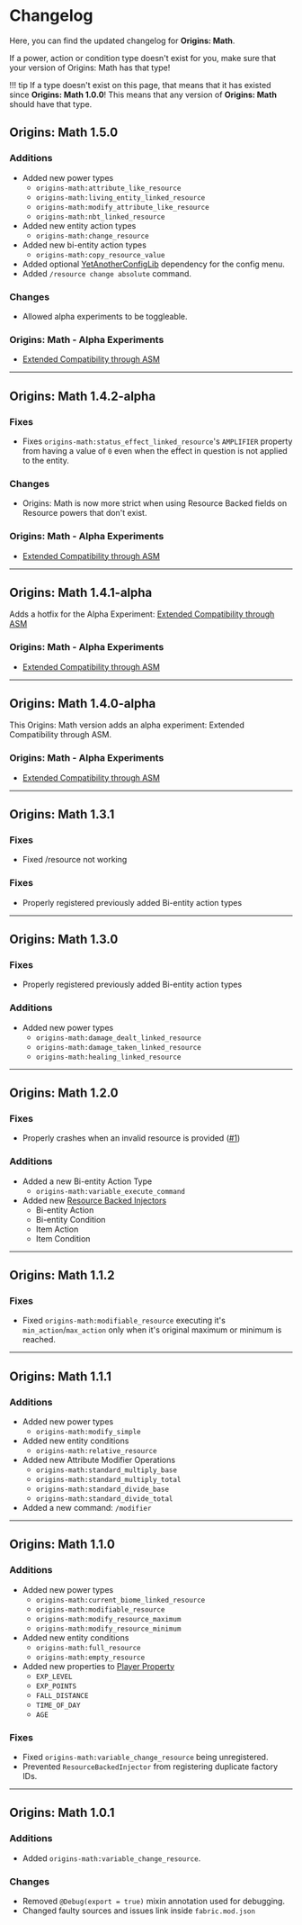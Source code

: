 # Changelog

Here, you can find the updated changelog for **Origins: Math**.

If a power, action or condition type doesn't exist for you, make sure that your version of Origins: Math has that type!

!!! tip
	If a type doesn't exist on this page, that means that it has existed since **Origins: Math 1.0.0**! This means that any version of **Origins: Math** should have that type.


## Origins: Math 1.5.0
### Additions
- Added new power types
	- `origins-math:attribute_like_resource`
	- `origins-math:living_entity_linked_resource`
	- `origins-math:modify_attribute_like_resource`
	- `origins-math:nbt_linked_resource`
- Added new entity action types
	- `origins-math:change_resource`
- Added new bi-entity action types
	- `origins-math:copy_resource_value`
- Added optional [YetAnotherConfigLib](https://modrinth.com/mod/yacl) dependency for the config menu.
- Added `/resource change absolute` command.

### Changes
- Allowed alpha experiments to be toggleable.

### Origins: Math - Alpha Experiments
- [Extended Compatibility through ASM](./experiments/extended_compatibility_through_asm.md)

<hr>

## Origins: Math 1.4.2-alpha
### Fixes
- Fixes `origins-math:status_effect_linked_resource`'s `AMPLIFIER` property from having a value of `0` even when the effect in question is not applied to the entity.
### Changes
- Origins: Math is now more strict when using Resource Backed fields on Resource powers that don't exist.

### Origins: Math - Alpha Experiments
- [Extended Compatibility through ASM](./experiments/extended_compatibility_through_asm.md)

<hr>

## Origins: Math 1.4.1-alpha
Adds a hotfix for the Alpha Experiment: [Extended Compatibility through ASM](./experiments/extended_compatibility_through_asm.md)

### Origins: Math - Alpha Experiments
- [Extended Compatibility through ASM](./experiments/extended_compatibility_through_asm.md)

<hr>

## Origins: Math 1.4.0-alpha
This Origins: Math version adds an alpha experiment: Extended Compatibility through ASM.

### Origins: Math - Alpha Experiments
- [Extended Compatibility through ASM](./experiments/extended_compatibility_through_asm.md)

<hr>

## Origins: Math 1.3.1
### Fixes
- Fixed /resource not working

### Fixes
- Properly registered previously added Bi-entity action types

<hr>

## Origins: Math 1.3.0
### Fixes
- Properly registered previously added Bi-entity action types

### Additions
- Added new power types
	- `origins-math:damage_dealt_linked_resource`
	- `origins-math:damage_taken_linked_resource`
	- `origins-math:healing_linked_resource`

<hr>

## Origins: Math 1.2.0
### Fixes
- Properly crashes when an invalid resource is provided ([#1](https://github.com/xrickastley/origins-math/issues/1))

### Additions
- Added a new Bi-entity Action Type
	- `origins-math:variable_execute_command`
- Added new [Resource Backed Injectors](./notes/resource_backed_fields.md)
	- Bi-entity Action
	- Bi-entity Condition
	- Item Action
	- Item Condition

<hr>

## Origins: Math 1.1.2
### Fixes
- Fixed `origins-math:modifiable_resource` executing it's `min_action`/`max_action` only when it's original maximum or minimum is reached.

<hr>

## Origins: Math 1.1.1
### Additions
- Added new power types
	- `origins-math:modify_simple`
- Added new entity conditions
	- `origins-math:relative_resource`
- Added new Attribute Modifier Operations
	- `origins-math:standard_multiply_base`
	- `origins-math:standard_multiply_total`
	- `origins-math:standard_divide_base`
	- `origins-math:standard_divide_total`
- Added a new command: `/modifier`

<hr>

## Origins: Math 1.1.0
### Additions
- Added new power types
	- `origins-math:current_biome_linked_resource`
	- `origins-math:modifiable_resource`
	- `origins-math:modify_resource_maximum`
	- `origins-math:modify_resource_minimum`
- Added new entity conditions
	- `origins-math:full_resource`
	- `origins-math:empty_resource`
- Added new properties to [Player Property](./types/data_types/player_property.md)
	- `EXP_LEVEL`
	- `EXP_POINTS`
	- `FALL_DISTANCE`
	- `TIME_OF_DAY`
	- `AGE`

### Fixes
- Fixed `origins-math:variable_change_resource` being unregistered.
- Prevented `ResourceBackedInjector` from registering duplicate factory IDs.

<hr>

## Origins: Math 1.0.1
### Additions
- Added `origins-math:variable_change_resource`.

### Changes
- Removed `@Debug(export = true)` mixin annotation used for debugging.
- Changed faulty sources and issues link inside `fabric.mod.json`